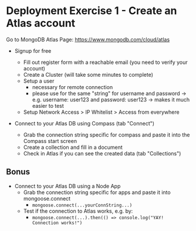 # Deployment Exercise 1 - Create an Atlas account

Go to MongoDB Atlas Page: 
https://www.mongodb.com/cloud/atlas

- Signup for free
  - Fill out register form with a reachable email (you need to verify your account)
  - Create a Cluster (will take some minutes to complete)
  - Setup a user
    - necessary for remote connection
    - please use for the same "string" for username and password 
      -> e.g. username: user123 and password: user123
      -> makes it much easier to test
  - Setup Network Access > IP Whitelist > Access from everywhere

- Connect to your Atlas DB using Compass (tab "Connect")
  - Grab the connection string specific for compass and paste it into the Compass start screen
  - Create a collection and fill in a document
  - Check in Atlas if you can see the created data (tab "Collections")


## Bonus

- Connect to your Atlas DB using a Node App
  - Grab the connection string specific for apps and paste it into mongoose.connect
    - `mongoose.connect(...yourConnString...)`
  - Test if the connection to Atlas works, e.g. by:
    - `mongoose.connect(...).then(() => console.log("YAY! Connection works!")`

